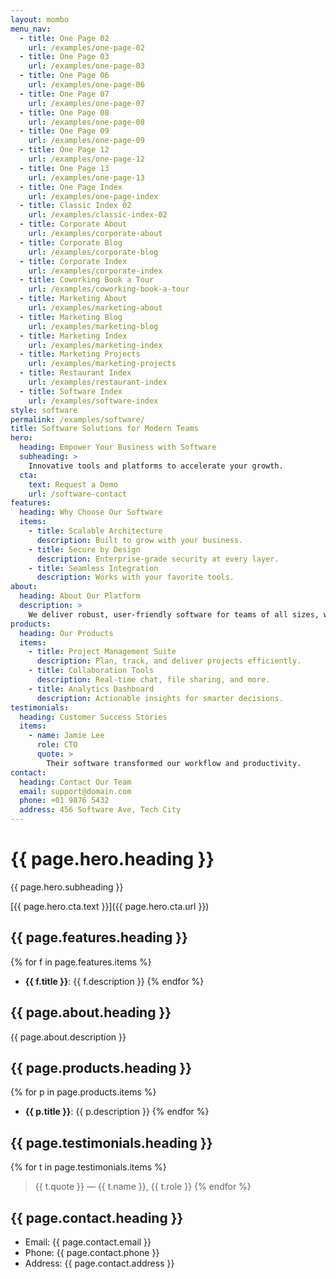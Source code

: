 ```yaml
---
layout: mombo
menu_nav:
  - title: One Page 02
    url: /examples/one-page-02
  - title: One Page 03
    url: /examples/one-page-03
  - title: One Page 06
    url: /examples/one-page-06
  - title: One Page 07
    url: /examples/one-page-07
  - title: One Page 08
    url: /examples/one-page-08
  - title: One Page 09
    url: /examples/one-page-09
  - title: One Page 12
    url: /examples/one-page-12
  - title: One Page 13
    url: /examples/one-page-13
  - title: One Page Index
    url: /examples/one-page-index
  - title: Classic Index 02
    url: /examples/classic-index-02
  - title: Corporate About
    url: /examples/corporate-about
  - title: Corporate Blog
    url: /examples/corporate-blog
  - title: Corporate Index
    url: /examples/corporate-index
  - title: Coworking Book a Tour
    url: /examples/coworking-book-a-tour
  - title: Marketing About
    url: /examples/marketing-about
  - title: Marketing Blog
    url: /examples/marketing-blog
  - title: Marketing Index
    url: /examples/marketing-index
  - title: Marketing Projects
    url: /examples/marketing-projects
  - title: Restaurant Index
    url: /examples/restaurant-index
  - title: Software Index
    url: /examples/software-index
style: software
permalink: /examples/software/
title: Software Solutions for Modern Teams
hero:
  heading: Empower Your Business with Software
  subheading: >
    Innovative tools and platforms to accelerate your growth.
  cta:
    text: Request a Demo
    url: /software-contact
features:
  heading: Why Choose Our Software
  items:
    - title: Scalable Architecture
      description: Built to grow with your business.
    - title: Secure by Design
      description: Enterprise-grade security at every layer.
    - title: Seamless Integration
      description: Works with your favorite tools.
about:
  heading: About Our Platform
  description: >
    We deliver robust, user-friendly software for teams of all sizes, with a focus on security, speed, and support.
products:
  heading: Our Products
  items:
    - title: Project Management Suite
      description: Plan, track, and deliver projects efficiently.
    - title: Collaboration Tools
      description: Real-time chat, file sharing, and more.
    - title: Analytics Dashboard
      description: Actionable insights for smarter decisions.
testimonials:
  heading: Customer Success Stories
  items:
    - name: Jamie Lee
      role: CTO
      quote: >
        Their software transformed our workflow and productivity.
contact:
  heading: Contact Our Team
  email: support@domain.com
  phone: +01 9876 5432
  address: 456 Software Ave, Tech City
---
```


# {{ page.hero.heading }}

{{ page.hero.subheading }}

[{{ page.hero.cta.text }}]({{ page.hero.cta.url }})

## {{ page.features.heading }}

{% for f in page.features.items %}
- **{{ f.title }}**: {{ f.description }}
{% endfor %}

## {{ page.about.heading }}

{{ page.about.description }}

## {{ page.products.heading }}

{% for p in page.products.items %}
- **{{ p.title }}**: {{ p.description }}
{% endfor %}

## {{ page.testimonials.heading }}

{% for t in page.testimonials.items %}
> {{ t.quote }}
> — {{ t.name }}, {{ t.role }}
{% endfor %}

## {{ page.contact.heading }}

- Email: {{ page.contact.email }}
- Phone: {{ page.contact.phone }}
- Address: {{ page.contact.address }}
